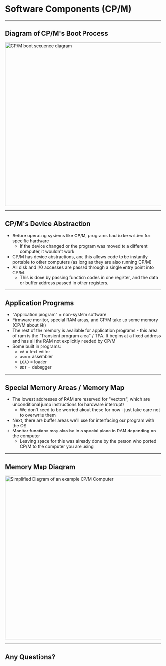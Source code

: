 <style>
    * {
        --r-main-font-size: 2rem;
    }
</style>

# Software Components (CP/M)

---

## Diagram of CP/M's Boot Process

  <img src="https://i.ibb.co/NnDZ6yH/image.png" alt="CP/M boot sequence diagram" height="530px" />

---

## CP/M's Device Abstraction

-   Before operating systems like CP/M, programs had to be written for specific hardware
    -   If the device changed or the program was moved to a different computer, it wouldn't work
-   CP/M has device abstractions, and this allows code to be instantly portable to other computers (as long as they are also running CP/M)
-   All disk and I/O accesses are passed through a single entry point into CP/M.
    -   This is done by passing function codes in one register, and the data or buffer address passed in other registers.

---

## Application Programs

-   "Application program" = non-system software
-   Firmware monitor, special RAM areas, and CP/M take up some memory (CP/M about 6k)
-   The rest of the memory is available for application programs - this area of ram is the "Transient program area" / TPA. It begins at a fixed address and has all the RAM not explicitly needed by CP/M
-   Some built in programs:
    -   `ed` = text editor
    -   `asm` = assembler
    -   `LOAD` = loader
    -   `DDT` = debugger

---

## Special Memory Areas / Memory Map

-   The lowest addresses of RAM are reserved for "vectors", which are unconditional jump instructions for hardware interrupts
    -   We don't need to be worried about these for now - just take care not to overwrite them
-   Next, there are buffer areas we'll use for interfacing our program with the OS
-   Monitor functions may also be in a special place in RAM depending on the computer
    -   Leaving space for this was already done by the person who ported CP/M to the computer you are using

---

## Memory Map Diagram

<img src="https://i.ibb.co/2gDv0B1/image.png" alt="Simplified Diagram of an example CP/M Computer" height="530">

---

## Any Questions?
